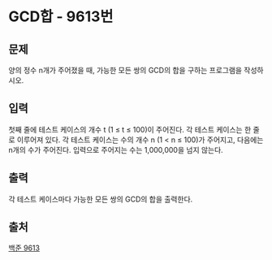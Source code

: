 <h1> GCD합 - 9613번</h1>

<h2>문제</h2>

양의 정수 n개가 주어졌을 때, 가능한 모든 쌍의 GCD의 합을 구하는 프로그램을 작성하시오.

<h2>입력</h2>

첫째 줄에 테스트 케이스의 개수 t (1 ≤ t ≤ 100)이 주어진다. 각 테스트 케이스는 한 줄로 이루어져 있다. 각 테스트 케이스는 수의 개수 n (1 < n ≤ 100)가 주어지고, 다음에는 n개의 수가 주어진다. 입력으로 주어지는 수는 1,000,000을 넘지 않는다.

<h2>출력</h2>

각 테스트 케이스마다 가능한 모든 쌍의 GCD의 합을 출력한다.

<h2>출처</h2>

[백준 9613](https://www.acmicpc.net/problem/9613)
